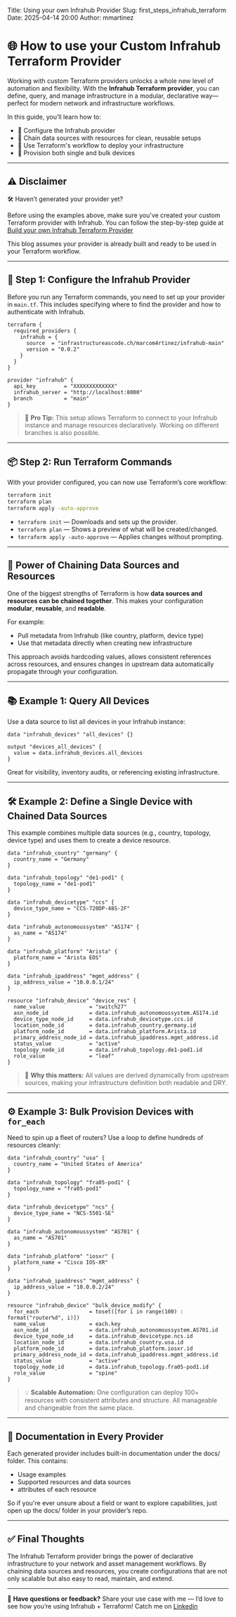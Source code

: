 Title: Using your own Infrahub Provider
Slug: first_steps_infrahub_terraform
Date: 2025-04-14 20:00
Author: mmartinez


# 🌐 How to use your Custom Infrahub Terraform Provider

Working with custom Terraform providers unlocks a whole new level of automation and flexibility. With the **Infrahub Terraform provider**, you can define, query, and manage infrastructure in a modular, declarative way—perfect for modern network and infrastructure workflows.

In this guide, you’ll learn how to:

- 🔧 Configure the Infrahub provider  
- 🔁 Chain data sources with resources for clean, reusable setups  
- 🚀 Use Terraform's workflow to deploy your infrastructure  
- 🧱 Provision both single and bulk devices  

---

## ⚠️ Disclaimer

🛠️ Haven’t generated your provider yet?

Before using the examples above, make sure you've created your custom Terraform provider with Infrahub. You can follow the step-by-step guide at [Build your own Infrahub Terraform Provider]({filename}/infrahub_terraform.md)

This blog assumes your provider is already built and ready to be used in your Terraform workflow.

---

## 🔧 Step 1: Configure the Infrahub Provider

Before you run any Terraform commands, you need to set up your provider in `main.tf`. This includes specifying where to find the provider and how to authenticate with Infrahub.

```hcl
terraform {
  required_providers {
    infrahub = {
      source  = "infrastructureascode.ch/marcom4rtinez/infrahub-main"
      version = "0.0.2"
    }
  }
}

provider "infrahub" {
  api_key         = "XXXXXXXXXXXXX"
  infrahub_server = "http://localhost:8000"
  branch          = "main"
}
```

> 🧠 **Pro Tip:** This setup allows Terraform to connect to your Infrahub instance and manage resources declaratively. Working on different branches is also possible.

---

## 📦 Step 2: Run Terraform Commands

With your provider configured, you can now use Terraform’s core workflow:

```bash
terraform init
terraform plan
terraform apply -auto-approve
```

- `terraform init` — Downloads and sets up the provider.
- `terraform plan` — Shows a preview of what will be created/changed.
- `terraform apply -auto-approve` — Applies changes without prompting.

---

## 🧩 Power of Chaining Data Sources and Resources

One of the biggest strengths of Terraform is how **data sources and resources can be chained together**. This makes your configuration **modular**, **reusable**, and **readable**.

For example:

- Pull metadata from Infrahub (like country, platform, device type)  
- Use that metadata directly when creating new infrastructure

This approach avoids hardcoding values, allows consistent references across resources, and ensures changes in upstream data automatically propagate through your configuration.


---

## 📚 Example 1: Query All Devices

Use a data source to list all devices in your Infrahub instance:

```hcl
data "infrahub_devices" "all_devices" {}

output "devices_all_devices" {
  value = data.infrahub_devices.all_devices
}
```

Great for visibility, inventory audits, or referencing existing infrastructure.

---

## 🛠 Example 2: Define a Single Device with Chained Data Sources

This example combines multiple data sources (e.g., country, topology, device type) and uses them to create a device resource.

```hcl
data "infrahub_country" "germany" {
  country_name = "Germany"
}

data "infrahub_topology" "de1-pod1" {
  topology_name = "de1-pod1"
}

data "infrahub_devicetype" "ccs" {
  device_type_name = "CCS-720DP-48S-2F"
}

data "infrahub_autonomoussystem" "AS174" {
  as_name = "AS174"
}

data "infrahub_platform" "Arista" {
  platform_name = "Arista EOS"
}

data "infrahub_ipaddress" "mgmt_address" {
  ip_address_value = "10.0.0.1/24"
}

resource "infrahub_device" "device_res" {
  name_value              = "switch27"
  asn_node_id             = data.infrahub_autonomoussystem.AS174.id
  device_type_node_id     = data.infrahub_devicetype.ccs.id
  location_node_id        = data.infrahub_country.germany.id
  platform_node_id        = data.infrahub_platform.Arista.id
  primary_address_node_id = data.infrahub_ipaddress.mgmt_address.id
  status_value            = "active"
  topology_node_id        = data.infrahub_topology.de1-pod1.id
  role_value              = "leaf"
}
```

> 🔗 **Why this matters:** All values are derived dynamically from upstream sources, making your infrastructure definition both readable and DRY.

---

## ⚙️ Example 3: Bulk Provision Devices with `for_each`

Need to spin up a fleet of routers? Use a loop to define hundreds of resources cleanly:

```hcl
data "infrahub_country" "usa" {
  country_name = "United States of America"
}

data "infrahub_topology" "fra05-pod1" {
  topology_name = "fra05-pod1"
}

data "infrahub_devicetype" "ncs" {
  device_type_name = "NCS-5501-SE"
}

data "infrahub_autonomoussystem" "AS701" {
  as_name = "AS701"
}

data "infrahub_platform" "iosxr" {
  platform_name = "Cisco IOS-XR"
}

data "infrahub_ipaddress" "mgmt_address" {
  ip_address_value = "10.0.0.2/24"
}

resource "infrahub_device" "bulk_device_modify" {
  for_each                = toset([for i in range(100) : format("router%d", i)])
  name_value              = each.key
  asn_node_id             = data.infrahub_autonomoussystem.AS701.id
  device_type_node_id     = data.infrahub_devicetype.ncs.id
  location_node_id        = data.infrahub_country.usa.id
  platform_node_id        = data.infrahub_platform.iosxr.id
  primary_address_node_id = data.infrahub_ipaddress.mgmt_address.id
  status_value            = "active"
  topology_node_id        = data.infrahub_topology.fra05-pod1.id
  role_value              = "spine"
}
```

> 💡 **Scalable Automation:** One configuration can deploy 100+ resources with consistent attributes and structure. All manageable and changeable from the same place.

---

## 📖 Documentation in Every Provider
Each generated provider includes built-in documentation under the docs/ folder. This contains:

- Usage examples
- Supported resources and data sources
- attributes of each resource

So if you're ever unsure about a field or want to explore capabilities, just open up the docs/ folder in your provider’s repo.

---

## ✅ Final Thoughts

The Infrahub Terraform provider brings the power of declarative infrastructure to your network and asset management workflows. By chaining data sources and resources, you create configurations that are not only scalable but also easy to read, maintain, and extend.

---

💬 **Have questions or feedback?** Share your use case with me — I’d love to see how you’re using Infrahub + Terraform! Catch me on [Linkedin](https://www.linkedin.com/in/marco-martinez-364461243/)